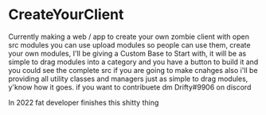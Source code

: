# CreateYourClient
Currently making a web / app to create your own zombie client with open src modules you can use upload modules so people can use them, create your own modules, I'll be giving a Custom Base to Start with, it will be as simple to drag modules into a category and you have a button to build it and you could see the complete src if you are going to make cnahges also i'll be providing all utility classes and managers just as simple to drag modules, y'know how it goes. if you want to contribuete dm Drifty#9906 on discord

In 2022 fat developer finishes this shitty thing
